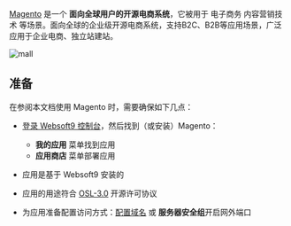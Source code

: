 [Magento](https://business.adobe.com/products/magento/open-source.html) 是一个 **面向全球用户的开源电商系统**，它被用于 电子商务 内容营销技术  等场景。面向全球的企业级开源电商系统，支持B2C、B2B等应用场景，广泛应用于企业电商、独立站建站。


![mall](http://libs.websoft9.com/Websoft9/DocsPicture/zh/magento/magento-mall-websoft9.png)


## 准备

在参阅本文档使用 Magento 时，需要确保如下几点：

- [登录 Websoft9 控制台](./login-console)，然后找到（或安装）Magento：
  - **我的应用** 菜单找到应用 
  - **应用商店** 菜单部署应用

- 应用是基于 Websoft9 安装的


- 应用的用途符合 [OSL-3.0](https://opensource.org/licenses/OSL-3.0) 开源许可协议


- 为应用准备配置访问方式：[配置域名](./domain-set) 或 **服务器安全组**开启网外端口